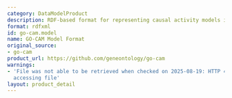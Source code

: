 ```yaml
---
category: DataModelProduct
description: RDF-based format for representing causal activity models in Gene Ontology
format: rdfxml
id: go-cam.model
name: GO-CAM Model Format
original_source:
- go-cam
product_url: https://github.com/geneontology/go-cam
warnings:
- 'File was not able to be retrieved when checked on 2025-08-19: HTTP 404 error when
  accessing file'
layout: product_detail
---
```

